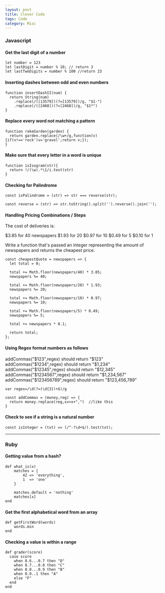 ```yaml
---
layout: post
title: Clever Code
tags: Code
category: Misc
---
```


### Javascript ###

#### Get the last digit of a number ####

~~~
let number = 123
let lastDigit = number % 10; // return 3
let lastTwoDigits = number % 100 //return 23
~~~

#### Inserting dashes between odd and even numbers ####

~~~
function insertDashII(num) {
  return String(num)
    .replace(/([13579])(?=[13579])/g, "$1-")
    .replace(/([2468])(?=[2468])/g, "$1*")
}
~~~

#### Replace every word not matching a pattern ####

~~~
function rakeGarden(garden) {
  return garden.replace(/\w+/g,function(v){if(v!=='rock')v='gravel';return v;});
}
~~~


#### Make sure that every letter in a word is unique ####

~~~
function isIsogram(str){ 
  return !/(\w).*\1/i.test(str)
}
~~~

#### Checking for Palindrome ####

~~~
const isPalindrome = (str) => str === reverse(str);
 
const reverse = (str) => str.toString().split('').reverse().join('');
~~~

#### Handling Pricing Combinations / Steps  ####

The cost of deliveries is:

$3.85 for 40 newspapers
$1.93 for 20
$0.97 for 10
$0.49 for 5
$0.10 for 1

Write a function that's passed an integer representing the amount of newspapers and returns the cheapest price. 

~~~
const cheapestQuote = newspapers => {
  let total = 0;
  
  total += Math.floor(newspapers/40) * 3.85;
  newspapers %= 40;
  
  total += Math.floor(newspapers/20) * 1.93;
  newspapers %= 20;
  
  total += Math.floor(newspapers/10) * 0.97;
  newspapers %= 10;
  
  total += Math.floor(newspapers/5) * 0.49;
  newspapers %= 5;
 
  total += newspapers * 0.1;

  return total;
};
~~~

#### Using Regex format numbers as follows

addCommas("$123",regex) should return "$123"
addCommas("$1234",regex) should return "$1,234"
addCommas("$12345",regex) should return "$12,345"
addCommas("$1234567",regex) should return "$1,234,567"
addCommas("$123456789",regex) should return "$123,456,789"

~~~
var regex=/\d(?=(\d{3})+$)/g

const addCommas = (money,reg) => {
  return money.replace(reg,x=>x+",")  //like this
}
~~~

#### Check to see if a string is a natural number

~~~
const isInteger = (txt) => (/^-?\d+$/).test(txt);
~~~

-------------------------------------------------------------------------------

### Ruby

#### Getting value from a hash?

~~~
def what_is(x)
    matches = {
        42 => 'everything',
        1  => 'one'
    }

    matches.default = 'nothing'
    matches[x]
end
~~~

#### Get the first alphabetical word from an array

~~~
def getFirstWord(words)
    words.min
end
~~~

#### Checking a value is within a range

~~~
def grader(score)
  case score
    when 0.6...0.7 then "D"
    when 0.7...0.8 then "C"
    when 0.8...0.9 then "B"
    when 0.9..1 then "A"
    else "F"
  end
end
~~~
